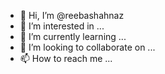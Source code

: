 - 👋 Hi, I’m @reebashahnaz
- 👀 I’m interested in ...
- 🌱 I’m currently learning ...
- 💞️ I’m looking to collaborate on ...
- 📫 How to reach me ...

<!---
reebashahnaz/reebashahnaz is a ✨ special ✨ repository because its `README.md` (this file) appears on your GitHub profile.
You can click the Preview link to take a look at your changes.
--->
